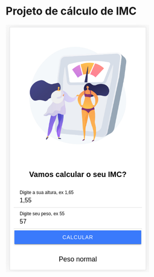 
# Projeto de cálculo de IMC

![captura de tela do app funcionando 1](https://github.com/DevDiana/imc/blob/14900fbb04b1e0087c500bbb543a639f9846eb7a/Captura%20de%20tela%20de%202021-03-29%2023-06-00.png)
